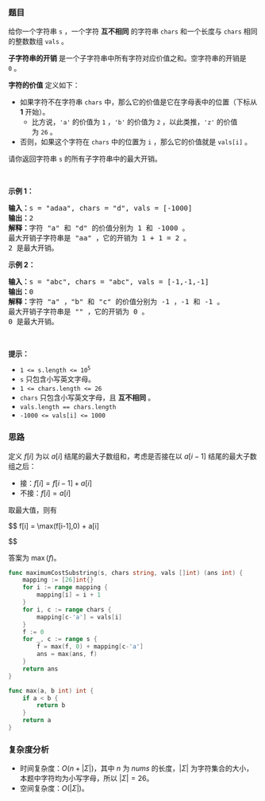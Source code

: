 ### 题目

<p>给你一个字符串 <code>s</code> ，一个字符 <strong>互不相同</strong> 的字符串 <code>chars</code> 和一个长度与 <code>chars</code> 相同的整数数组 <code>vals</code> 。</p>

<p><strong>子字符串的开销</strong> 是一个子字符串中所有字符对应价值之和。空字符串的开销是 <code>0</code> 。</p>

<p><strong>字符的价值</strong> 定义如下：</p>

<ul>
	<li>如果字符不在字符串 <code>chars</code> 中，那么它的价值是它在字母表中的位置（下标从 <strong>1</strong> 开始）。

<ul>
	<li>比方说，<code>&#39;a&#39;</code> 的价值为 <code>1</code> ，<code>&#39;b&#39;</code> 的价值为 <code>2</code> ，以此类推，<code>&#39;z&#39;</code> 的价值为 <code>26</code> 。</li>
</ul>
</li>
<li>否则，如果这个字符在 <code>chars</code> 中的位置为 <code>i</code> ，那么它的价值就是 <code>vals[i]</code> 。</li>
</ul>

<p>请你返回字符串 <code>s</code> 的所有子字符串中的最大开销。</p>

<p> </p>

<p><strong>示例 1：</strong></p>

<pre><b>输入：</b>s = "adaa", chars = "d", vals = [-1000]
<b>输出：</b>2
<b>解释：</b>字符 "a" 和 "d" 的价值分别为 1 和 -1000 。
最大开销子字符串是 "aa" ，它的开销为 1 + 1 = 2 。
2 是最大开销。
</pre>

<p><strong>示例 2：</strong></p>

<pre><b>输入：</b>s = "abc", chars = "abc", vals = [-1,-1,-1]
<b>输出：</b>0
<b>解释：</b>字符 "a" ，"b" 和 "c" 的价值分别为 -1 ，-1 和 -1 。
最大开销子字符串是 "" ，它的开销为 0 。
0 是最大开销。
</pre>

<p> </p>

<p><strong>提示：</strong></p>

<ul>
	<li><code>1 <= s.length <= 10<sup>5</sup></code></li>
	<li><code>s</code> 只包含小写英文字母。</li>
	<li><code>1 <= chars.length <= 26</code></li>
	<li><code>chars</code> 只包含小写英文字母，且 <strong>互不相同</strong> 。</li>
	<li><code>vals.length == chars.length</code></li>
	<li><code>-1000 <= vals[i] <= 1000</code></li>
</ul>

### 思路

定义 $f[i]$ 为以 $a[i]$ 结尾的最大子数组和，考虑是否接在以 $a[i-1]$ 结尾的最大子数组之后：

- 接：$f[i] = f[i-1] + a[i]$
- 不接：$f[i] = a[i]$

取最大值，则有

$$
f[i] = \max(f[i-1],0) + a[i]

$$

答案为 $\max(f)$。

```go  
func maximumCostSubstring(s, chars string, vals []int) (ans int) {
	mapping := [26]int{}
	for i := range mapping {
		mapping[i] = i + 1
	}
	for i, c := range chars {
		mapping[c-'a'] = vals[i]
	}
	f := 0
	for _, c := range s {
		f = max(f, 0) + mapping[c-'a']
		ans = max(ans, f)
	}
	return ans
}

func max(a, b int) int {
	if a < b {
		return b
	}
	return a
}
```
### 复杂度分析

- 时间复杂度：$O(n+|\Sigma|)$，其中 $n$ 为 $\textit{nums}$ 的长度，$|\Sigma|$ 为字符集合的大小，本题中字符均为小写字母，所以 $|\Sigma|=26$。
- 空间复杂度：$O(|\Sigma|)$。
